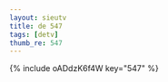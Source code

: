 ```yaml
--- 
layout: sieutv
title: de 547
tags: [detv]
thumb_re: 547
---
```

{% include oADdzK6f4W key="547" %} 
